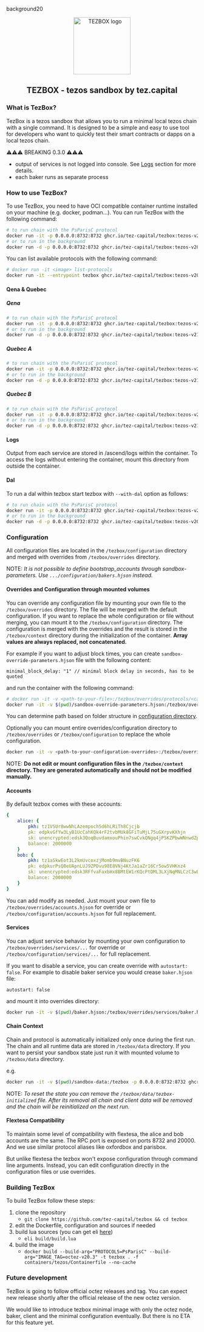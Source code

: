 background20<p align="center"><img width="150" src="https://raw.githubusercontent.com/tez-capital/tezbox/main/assets/logo.svg" alt="TEZBOX logo"></p>

<h2 align="center" class="heading-element">TEZBOX - tezos sandbox by tez.capital</h2>

### What is TezBox?

TezBox is a tezos sandbox that allows you to run a minimal local tezos chain with a single command. It is designed to be a simple and easy to use tool for developers who want to quickly test their smart contracts or dapps on a local tezos chain.

⚠️⚠️⚠️ BREAKING 0.3.0 ⚠️⚠️⚠️

- output of services is not logged into console. See [Logs](#logs) section for more details.
- each baker runs as separate process

### How to use TezBox?

To use TezBox, you need to have OCI compatible container runtime installed on your machine (e.g. docker, podman...). You can run TezBox with the following command:

```bash
# to run chain with the PsParisC protocol
docker run -it -p 0.0.0.0:8732:8732 ghcr.io/tez-capital/tezbox:tezos-v20.3 parisbox
# or to run in the background
docker run -d -p 0.0.0.0:8732:8732 ghcr.io/tez-capital/tezbox:tezos-v20.3 parisbox
```

You can list available protocols with the following command:
```bash
# docker run -it <image> list-protocols
docker run -it --entrypoint tezbox ghcr.io/tez-capital/tezbox:tezos-v20.3 list-protocols
```
#### Qena & Quebec

##### Qena
```bash
# to run chain with the PsParisC protocol
docker run -it -p 0.0.0.0:8732:8732 ghcr.io/tez-capital/tezbox:tezos-v21.0-rc3 qenabox
# or to run in the background
docker run -d -p 0.0.0.0:8732:8732 ghcr.io/tez-capital/tezbox:tezos-v21.0-rc3 qenabox
```
##### Quebec A
```bash
# to run chain with the PsParisC protocol
docker run -it -p 0.0.0.0:8732:8732 ghcr.io/tez-capital/tezbox:tezos-v21.0-rc1 quebecbox
# or to run in the background
docker run -d -p 0.0.0.0:8732:8732 ghcr.io/tez-capital/tezbox:tezos-v21.0-rc1 quebecbox
```
##### Quebec B
```bash
# to run chain with the PsParisC protocol
docker run -it -p 0.0.0.0:8732:8732 ghcr.io/tez-capital/tezbox:tezos-v21.0-rc2 quebecbox
# or to run in the background
docker run -d -p 0.0.0.0:8732:8732 ghcr.io/tez-capital/tezbox:tezos-v21.0-rc2 quebecbox
```

#### Logs

Output from each service are stored in /ascend/logs within the container. To access the logs without entering the container, mount this directory from outside the container.

#### Dal

To run a dal within tezbox start tezbox with `--with-dal` option as follows:

```bash
# to run chain with the PsParisC protocol
docker run -it -p 0.0.0.0:8732:8732 ghcr.io/tez-capital/tezbox:tezos-v20.3 parisbox --with-dal
# or to run in the background
docker run -d -p 0.0.0.0:8732:8732 ghcr.io/tez-capital/tezbox:tezos-v20.3 parisbox --with-dal
```

### Configuration

All configuration files are located in the `/tezbox/configuration` directory and merged with overrides from `/tezbox/overrides` directory. 

NOTE: *It is not possible to define bootstrap_accounts through sandbox-parameters. Use `.../configuration/bakers.hjson` instead.*

#### Overrides and Configuration through mounted volumes

You can override any configuration file by mounting your own file to the `/tezbox/overrides` directory. The file will be merged with the default configuration. If you want to replace the whole configuration or file without merging, you can mount it to the `/tezbox/configuration` directory. The configuration is merged with the overrides and the result is stored in the `/tezbox/context` directory during the initialization of the container. **Array values are always replaced, not concatenated.**

For example if you want to adjust block times, you can create `sandbox-override-parameters.hjson` file with the following content:
```hjson
minimal_block_delay: "1" // minimal block delay in seconds, has to be quoted
```
and run the container with the following command:
```bash
# docker run -it -v <path-to-your-file>:/tezbox/overrides/protocols/<case sensitive protocol id>/sandbox-parameters.hjson ... ghcr.io/tez-capital/tezbox:tezos-v20.3 oxfordbox
docker run -it -v $(pwd)/sandbox-override-parameters.hjson:/tezbox/overrides/protocols/Proxford/sandbox-parameters.hjson ... ghcr.io/tez-capital/tezbox:tezos-v20.3 oxfordbox
```
You can determine path based on folder structure in [configuration directory](https://github.com/tez-capital/tezbox/tree/main/configuration).

Optionally you can mount entire overrides/configuration directory to `/tezbox/overrides` or `/tezbox/configuration` to replace the whole configuration.

```bash
docker run -it -v <path-to-your-configuration-overrides>:/tezbox/overrides ... ghcr.io/tez-capital/tezbox:tezos-v20.3 oxfordbox
```

NOTE: **Do not edit or mount configuration files in the `/tezbox/context` directory. They are generated automatically and should not be modified manually.**

#### Accounts

By default tezbox comes with these accounts: 
```yaml
{
    alice: {
        pkh: tz1VSUr8wwNhLAzempoch5d6hLRiTh8Cjcjb
        pk: edpkvGfYw3LyB1UcCahKQk4rF2tvbMUk8GFiTuMjL75uGXrpvKXhjn
        sk: unencrypted:edsk3QoqBuvdamxouPhin7swCvkQNgq4jP5KZPbwWNnwdZpSpJiEbq
        balance: 2000000
    }
    bob: {
        pkh: tz1aSkwEot3L2kmUvcoxzjMomb9mvBNuzFK6
        pk: edpkurPsQ8eUApnLUJ9ZPDvu98E8VNj4KtJa1aZr16Cr5ow5VHKnz4
        sk: unencrypted:edsk3RFfvaFaxbHx8BMtEW1rKQcPtDML3LXjNqMNLCzC3wLC1bWbAt
        balance: 2000000
    }
}
```
You can add modify as needed. Just mount your own file to `/tezbox/overrides/accounts.hjson` for override or `/tezbox/configuration/accounts.hjson` for full replacement.

#### Services

You can adjust service behavior by mounting your own configuration to `/tezbox/overrides/services/...` for override or `/tezbox/configuration/services/...` for full replacement.

If you want to disable a service, you can create override with `autostart: false`. For example to disable baker service you would crease `baker.hjson` file:
```hjson
autostart: false
```
and mount it into overrides directory:
```bash
docker run -it -v $(pwd)/baker.hjson:/tezbox/overrides/services/baker.hjson ... ghcr.io/tez-capital/tezbox:tezos-v20.3 oxfordbox
```

#### Chain Context

Chain and protocol is automatically initialized only once during the first run. The chain and all runtime data are stored in `/tezbox/data` directory. If you want to persist your sandbox state just run it with mounted volume to `/tezbox/data` directory.

e.g.
```bash
docker run -it -v $(pwd)/sandbox-data:/tezbox -p 0.0.0.0:8732:8732 ghcr.io/tez-capital/tezbox:tezos-v20.3 oxfordbox
```

NOTE: *To reset the state you can remove the `/tezbox/data/tezbox-initialized` file. After its removal all chain and client data will be removed and the chain will be reinitialized on the next run.*

#### Flextesa Compatibility

To maintain some level of compatibility with flextesa, the alice and bob accounts are the same. The RPC port is exposed on ports 8732 and 20000. And we use similar protocol aliases like oxfordbox and parisbox.

But unlike flextesa the tezbox won't expose configuration through command line arguments. Instead, you can edit configuration directly in the configuration files or use overrides.

### Building TezBox

To build TezBox follow these steps:

1. clone the repository
   - `git clone https://github.com/tez-capital/tezbox && cd tezbox`
2. edit the Dockerfile, configuration and sources if needed
3. build lua sources (you can get eli [here](https://github.com/alis-is/eli/releases))
   - `eli build/build.lua`
4. build the image
   - `docker build --build-arg="PROTOCOLS=PsParisC" --build-arg="IMAGE_TAG=octez-v20.3" -t tezbox . -f  containers/tezos/Containerfile --no-cache`

### Future development

TezBox is going to follow official octez releases and tag. You can expect new release shortly after the official release of the new octez version.

We would like to introduce tezbox minimal image with only the octez node, baker, client and the minimal configuration eventually. But there is no ETA for this feature yet.